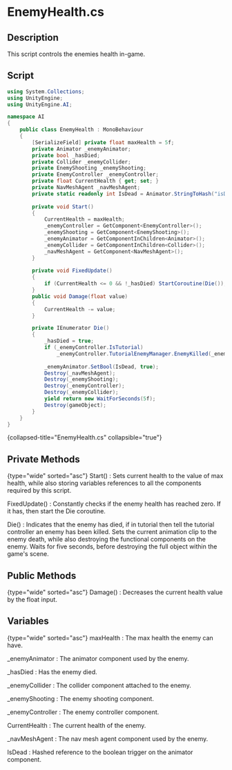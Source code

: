 # EnemyHealth.cs
<show-structure depth="2" />

## Description
This script controls the enemies health in-game.
## Script
```C#
using System.Collections;
using UnityEngine;
using UnityEngine.AI;

namespace AI
{
    public class EnemyHealth : MonoBehaviour
    {
        [SerializeField] private float maxHealth = 5f;
        private Animator _enemyAnimator;
        private bool _hasDied;
        private Collider _enemyCollider;
        private EnemyShooting _enemyShooting;
        private EnemyController _enemyController;
        private float CurrentHealth { get; set; }
        private NavMeshAgent _navMeshAgent;
        private static readonly int IsDead = Animator.StringToHash("isDead");
        
        private void Start()
        {
            CurrentHealth = maxHealth;
            _enemyController = GetComponent<EnemyController>();
            _enemyShooting = GetComponent<EnemyShooting>();
            _enemyAnimator = GetComponentInChildren<Animator>();
            _enemyCollider = GetComponentInChildren<Collider>();
            _navMeshAgent = GetComponent<NavMeshAgent>();
        }
        
        private void FixedUpdate()
        {
            if (CurrentHealth <= 0 && !_hasDied) StartCoroutine(Die());
        }
        public void Damage(float value)
        {
            CurrentHealth -= value;
        }

        private IEnumerator Die()
        {
            _hasDied = true;
            if (_enemyController.IsTutorial)
                _enemyController.TutorialEnemyManager.EnemyKilled(_enemyController);
            
            _enemyAnimator.SetBool(IsDead, true);
            Destroy(_navMeshAgent);
            Destroy(_enemyShooting);
            Destroy(_enemyController);
            Destroy(_enemyCollider);
            yield return new WaitForSeconds(5f);
            Destroy(gameObject);
        }
    }
}

```
{collapsed-title="EnemyHealth.cs" collapsible="true"}

## Private Methods
{type="wide" sorted="asc"}
Start()
: Sets current health to the value of max health,
while also storing variables references to all the components required by this script.

FixedUpdate()
: Constantly checks if the enemy health has reached zero.
If it has, then start the Die coroutine.


Die()
: Indicates that the enemy has died, if in tutorial then tell the tutorial controller an enemy has been killed.
Sets the current animation clip to the enemy death, while also destroying the functional components on the enemy.
Waits for five seconds, before destroying the full object within the game's scene.

## Public Methods
{type="wide" sorted="asc"}
Damage()
: Decreases the current health value by the float input. 

## Variables
{type="wide" sorted="asc"}
maxHealth
: The max health the enemy can have.

_enemyAnimator
: The animator component used by the enemy.

_hasDied
: Has the enemy died.

_enemyCollider
: The collider component attached to the enemy.

_enemyShooting
: The enemy shooting component.

_enemyController
: The enemy controller component.

CurrentHealth
: The current health of the enemy.

_navMeshAgent
: The nav mesh agent component used by the enemy.

IsDead
: Hashed reference to the boolean trigger on the animator component.
